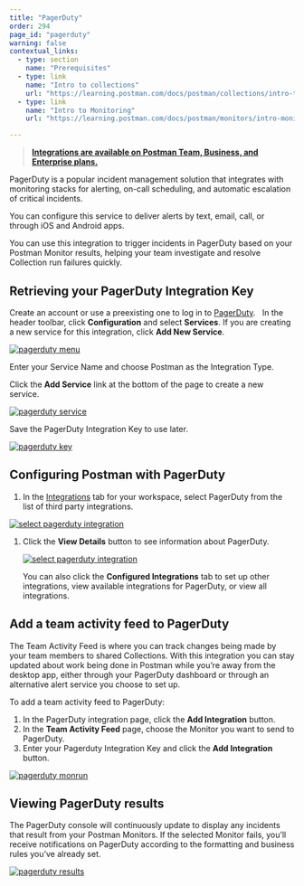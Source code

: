 ```yaml
---
title: "PagerDuty"
order: 294
page_id: "pagerduty"
warning: false
contextual_links:
  - type: section
    name: "Prerequisites"
  - type: link
    name: "Intro to collections"
    url: "https://learning.postman.com/docs/postman/collections/intro-to-collections"
  - type: link
    name: "Intro to Monitoring"
    url: "https://learning.postman.com/docs/postman/monitors/intro-monitors"

---
```


> __[Integrations are available on Postman Team, Business, and Enterprise plans.](https://www.postman.com/pricing/)__

PagerDuty is a popular incident management solution that integrates with monitoring stacks for alerting, on-call scheduling, and automatic escalation of critical incidents.

You can configure this service to deliver alerts by text, email, call, or through iOS and Android apps.

You can use this integration to trigger incidents in PagerDuty based on your Postman Monitor results, helping your team investigate and resolve Collection run failures quickly.

## Retrieving your PagerDuty Integration Key

Create an account or use a preexisting one to log in to [PagerDuty](https://app.pagerduty.com/).  
In the header toolbar, click __Configuration__ and select __Services__. If you are creating a new service for this integration, click __Add New Service__.

[![pagerduty menu](https://assets.postman.com/postman-docs/pagerduty_menu.png)](https://assets.postman.com/postman-docs/pagerduty_menu.png)

Enter your Service Name and choose Postman as the Integration Type.

Click the __Add Service__ link at the bottom of the page to create a new service.

[![pagerduty service](https://assets.postman.com/postman-docs/pagerduty_service.png)](https://assets.postman.com/postman-docs/pagerduty_service.png)

 Save the PagerDuty Integration Key to use later.

[![pagerduty key](https://assets.postman.com/postman-docs/pagerduty_key.png)](https://assets.postman.com/postman-docs/pagerduty_key.png)

## Configuring Postman with PagerDuty

1. In the [Integrations](https://go.postman.co/workspaces) tab for your workspace, select PagerDuty from the list of third party integrations.

  [![select pagerduty integration](https://assets.postman.com/postman-docs/integrations-pagerduty1.png)](https://assets.postman.com/postman-docs/integrations-pagerduty1.png)

1. Click the **View Details** button to see information about PagerDuty.

   [![select pagerduty integration](https://assets.postman.com/postman-docs/WS-integrations-pagerduty-details.png)](https://assets.postman.com/postman-docs/WS-integrations-pagerduty-details.png)

   You can also click the **Configured Integrations** tab to set up other integrations, view available integrations for PagerDuty, or view all integrations.

## Add a team activity feed to PagerDuty

The Team Activity Feed is where you can track changes being made by your team members to shared Collections. With this integration you can stay updated about work being done in Postman while you’re away from the desktop app, either through your PagerDuty dashboard or through an alternative alert service you choose to set up.

To add a team activity feed to PagerDuty:

1. In the PagerDuty integration page, click the **Add Integration** button.
1. In the **Team Activity Feed** page, choose the Monitor you want to send to PagerDuty.
1. Enter your Pagerduty Integration Key and click the **Add Integration** button.

[![pagerduty monrun](https://assets.postman.com/postman-docs/WS-integrations-pagerduty-monrun.png)](https://assets.postman.com/postman-docs/WS-integrations-pagerduty-monrun.png)

## Viewing PagerDuty results

The PagerDuty console will continuously update to display any incidents that result from your Postman Monitors. If the selected Monitor fails, you’ll receive notifications on PagerDuty according to the formatting and business rules you’ve already set.

[![pagerduty results](https://assets.postman.com/postman-docs/pagerduty_results.png)](https://assets.postman.com/postman-docs/pagerduty_results.png)
